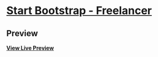 # [Start Bootstrap - Freelancer](https://danieljackson18.github.io/DLJ-PORTFOLIO/)



## Preview



**[View Live Preview](https://danieljackson18.github.io/DLJ-PORTFOLIO/)**

